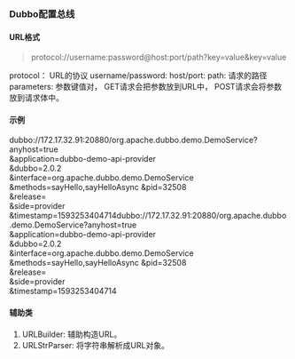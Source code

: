 ### Dubbo配置总线

#### URL格式
> protocol://username:password@host:port/path?key=value&key=value


protocol： URL的协议
username/password: 
host/port: 
path: 请求的路径
parameters: 参数键值对， GET请求会把参数放到URL中， POST请求会将参数放到请求体中。

#### 示例
dubbo://172.17.32.91:20880/org.apache.dubbo.demo.DemoService?   
anyhost=true    
&application=dubbo-demo-api-provider    
&dubbo=2.0.2    
&interface=org.apache.dubbo.demo.DemoService    
&methods=sayHello,sayHelloAsync 
&pid=32508  
&release=   
&side=provider  
&timestamp=1593253404714dubbo://172.17.32.91:20880/org.apache.dubbo.demo.DemoService?anyhost=true   
&application=dubbo-demo-api-provider    
&dubbo=2.0.2    
&interface=org.apache.dubbo.demo.DemoService    
&methods=sayHello,sayHelloAsync 
&pid=32508  
&release=      
&side=provider  
&timestamp=1593253404714    


#### 辅助类
1. URLBuilder: 辅助构造URL。
2. URLStrParser: 将字符串解析成URL对象。